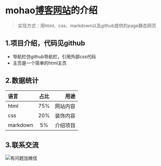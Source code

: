 # mohao[博客网站](https://h539251932.github.io/mohao.github.io/)的介绍

>实现方式：用html、css、markdown以及github提供的page静态网页


## 1.项目介绍，代码见github
- 导航栏仿github导航栏，引用外部css代码
- 主页是一个简单的html主页


## 2.数据统计
|  语言   | 占比 |  用途 |
| :----- | :----:   |  ----: |
| html |  75%  |   网站内容 |
| css |  20%  |   装饰内容 |
| markdown |  5%  |   介绍项目 |


## 3.联系交流
![有问题加微信](https://mohao99.coding.net/p/HH/d/HTML/git/raw/master/%E5%9B%BE%E7%89%87/%E5%BE%AE%E4%BF%A12.jpg?download=true)

